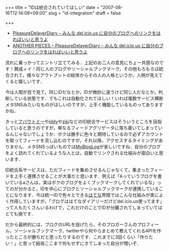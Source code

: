 +++
title = "IDは統合されていてほしい"
date = "2007-08-16T12:14:08+09:00"
slug = "id-integration"
draft = false

+++

<ul>
<li><a href="http://d.hatena.ne.jp/higeorange/20070816/1187191971" target="_blank">PleasureDelayerDiary &#8211; みんな del.icio.us に自分のブログへのリンクをはればいいと思うよ</a></li>
<li><a href="http://d.hatena.ne.jp/xcezx/20070816/1187224801" target="_blank">ANOTHER PIECES &#8211; PleasureDelayerDiary &#8211; みんな del.icio.us に自分のブログへのリンクをはればいいと思うよ</a></li>
</ul>
<p>流れに乗っかってエントリ立ててみる．上記のお二人の意見にちょー共感なのです！賛成ィイ！同じ人のブログやソーシャルブックマーク，その他もろもろは統合されて，様々なアウトプットの総体からその人の人格というか，人柄が見えてくると嬉しいです．</p>
<p>今は人間が目で見て，同じIDだなとか，IDが微妙に違うけど同じ人だなとか，判断している状態です．でもこれは自動化されてほしい！いわば複数サービス横断メタSNSみたいなものがほしいのですが，上手く機能しているものってありますかね．</p>
<p>きっと<a href="http://june29.aboutme.jp/profile" target="_blank">アバウトミー</a>や<a href="http://iddy.jp/profile/june29/" target="_blank">iddy</a>や<a href="http://www.ziki.com/en/people/june29/" target="_blank">ziki</a>などのID統合サービスはそういうところを目指していると思うのですが，単なるフィードアグリゲータに落ち着いてしまっているんじゃないでしょうか．ボクは勝手に色々と期待しているので必ずアカウントを取ってフィードを流し込むのですが，それ以降，アクセスするタイミングがありません．メタSNSっぽいものでは<a href="http://www.mybloglog.com/buzz/members/june29/" target="_blank">MyBlogLog</a>が楽しいですね．自分のブログをよく訪れてくれているような人とは，自動でリンクされる仕組みが面白いと思います．</p>
<p>ID統合系サービスは，ただフィードを集めさせるんじゃなくて，集まったフィードを上手く連携させることが大事だと思います．例えば「Aっていうブログを書いているaさんは，実はボクのブログをよくブックマークしてくれているな」ってのが分かると，IDを中心にブログとソーシャルブックマークが連携していることになります．今は統一IDで色々とできる<a href="http://www.hatena.ne.jp/" target="_blank">はてな</a>界隈ではこんな仕組みが実によく作用していますが，「ブログははてなダイアリーだけどdel.icio.us使ってます」って人もたくさんいるわけで，これだけのことでIDが分離されてしまっていてはとても損です．</p>
<p>だから最終的には，ブログのURLを投げたら，そのブロガーさんのプロフィール，ソーシャルブックマーク，twitterやら何やらまとめて教えてくれるAPIを作ったところが勝ちだと思ったりするのです．これまでに3回くらい「作りたい！」と思って結局ここまで何もせずにきてしまった自分が憎いぞ．</p>
